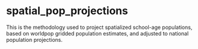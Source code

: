 # spatial_pop_projections
This is the methodology used to project spatialized school-age populations, based on worldpop gridded population estimates, and adjusted to national population projections.
